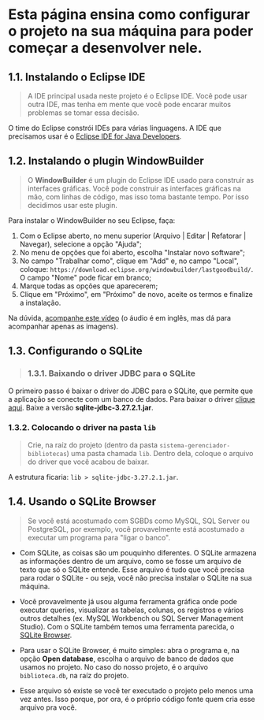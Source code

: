 # Esta página ensina como configurar o projeto na sua máquina para poder começar a desenvolver nele.

## 1.1. Instalando o Eclipse IDE

> A IDE principal usada neste projeto é o Eclipse IDE. Você pode usar outra IDE, mas tenha em mente que você pode encarar muitos problemas se tomar essa decisão.

O time do Eclipse constrói IDEs para várias linguagens. A IDE que precisamos usar é o [Eclipse IDE for Java Developers](https://www.eclipse.org/downloads/packages/release/2019-03/r/eclipse-ide-java-developers).

## 1.2. Instalando o plugin WindowBuilder

> O **WindowBuilder** é um plugin do Eclipse IDE usado para construir as interfaces gráficas. Você pode construir as interfaces gráficas na mão, com linhas de código, mas isso toma bastante tempo. Por isso decidimos usar este plugin.

Para instalar o WindowBuilder no seu Eclipse, faça:

1. Com o Eclipse aberto, no menu superior (Arquivo | Editar | Refatorar | Navegar), selecione a opção "Ajuda";
2. No menu de opções que foi aberto, escolha "Instalar novo software";
3. No campo "Trabalhar como", clique em "Add" e, no campo "Local", coloque: `https://download.eclipse.org/windowbuilder/lastgoodbuild/`. O campo "Nome" pode ficar em branco;
4. Marque todas as opções que aparecerem;
5. Clique em "Próximo", em "Próximo" de novo, aceite os termos e finalize a instalação.

Na dúvida, [acompanhe este vídeo](https://www.youtube.com/watch?v=6dDJgJg4mjY) (o áudio é em inglês, mas dá para acompanhar apenas as imagens).

## 1.3. Configurando o SQLite
  
  > ### 1.3.1. Baixando o driver JDBC para o SQLite

  O primeiro passo é baixar o driver do JDBC para o SQLite, que permite que a aplicação se conecte com um banco de dados. Para baixar o driver [clique aqui](https://bitbucket.org/xerial/sqlite-jdbc/downloads/). Baixe a versão **sqlite-jdbc-3.27.2.1.jar**.

### 1.3.2. Colocando o driver na pasta `lib`

> Crie, na raíz do projeto (dentro da pasta `sistema-gerenciador-bibliotecas`) uma pasta chamada `lib`. Dentro dela, coloque o arquivo do driver que você acabou de baixar.

A estrutura ficaria: `lib > sqlite-jdbc-3.27.2.1.jar`.

## 1.4. Usando o SQLite Browser

> Se você está acostumado com SGBDs como MySQL, SQL Server ou PostgreSQL, por exemplo, você provavelmente está acostumado a executar um programa para "ligar o banco".

* Com SQLite, as coisas são um pouquinho diferentes. O SQLite armazena as informações dentro de um arquivo, como se fosse um arquivo de texto que só o SQLite entende. Esse arquivo é tudo que você precisa para rodar o SQLite - ou seja, você não precisa instalar o SQLite na sua máquina.

* Você provavelmente já usou alguma ferramenta gráfica onde pode executar queries, visualizar as tabelas, colunas, os registros e vários outros detalhes (ex. MySQL Workbench ou SQL Server Management Studio). Com o SQLite também temos uma ferramenta parecida, o [SQLite Browser](https://sqlitebrowser.org/dl/).

* Para usar o SQLite Browser, é muito simples: abra o programa e, na opção **Open database**, escolha o arquivo de banco de dados que usamos no projeto. No caso do nosso projeto, é o arquivo `biblioteca.db`, na raíz do projeto.

* Esse arquivo só existe se você ter executado o projeto pelo menos uma vez antes. Isso porque, por ora, é o próprio código fonte quem cria esse arquivo pra você.